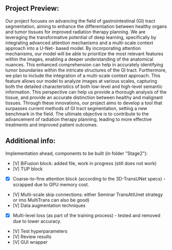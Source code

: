 ## Project Preview:
Our project focuses on advancing the field of gastrointestinal (GI) tract segmentation, aiming to
enhance the differentiation between healthy organs and tumor tissues for improved radiation
therapy planning. We are leveraging the transformative potential of deep learning, specifically by
integrating advanced attention mechanisms and a multi-scale context approach into a U-Net-
based model.
By incorporating attention mechanisms, our model will be able to prioritize the most relevant
features within the images, enabling a deeper understanding of the anatomical nuances. This
enhanced comprehension can help in accurately identifying tumor boundaries within the intricate
structures of the GI tract.
Furthermore, we plan to include the integration of a multi-scale context approach. This feature
allows our model to analyze images at various scales, capturing both the detailed characteristics
of both low-level and high-level semantic information. This perspective can help us provide a
thorough analysis of the tissue, and provide an accurate distinction between healthy and
malignant tissues.
Through these innovations, our project aims to develop a tool that surpasses current methods of
GI tract segmentation, setting a new benchmark in the field. The ultimate objective is to
contribute to the advancement of radiation therapy planning, leading to more effective treatments
and improved patient outcomes.

## Additional info:
Implementation ahead, components to be built (in folder "Stage2"):
- [V] BiFusion block: added file, work in progress (still does not work)
- [V] TUP block
- [X] Coarse-to-fine attention block (according to the 3D-TransUNet specs) - scrapped due to GPU memory cost.
- [V] Multi-scale skip connections: either Seminar TransAttUnet strategy or imo MultiTrans can also be good)
- [V] Data augmentation techniques
- [X] Multi-level loss (as part of the training process) - tested and removed due to lower accuracy.
- [V] Test hyperparameters
- [V] Review results
- [V] GUI wrapper
